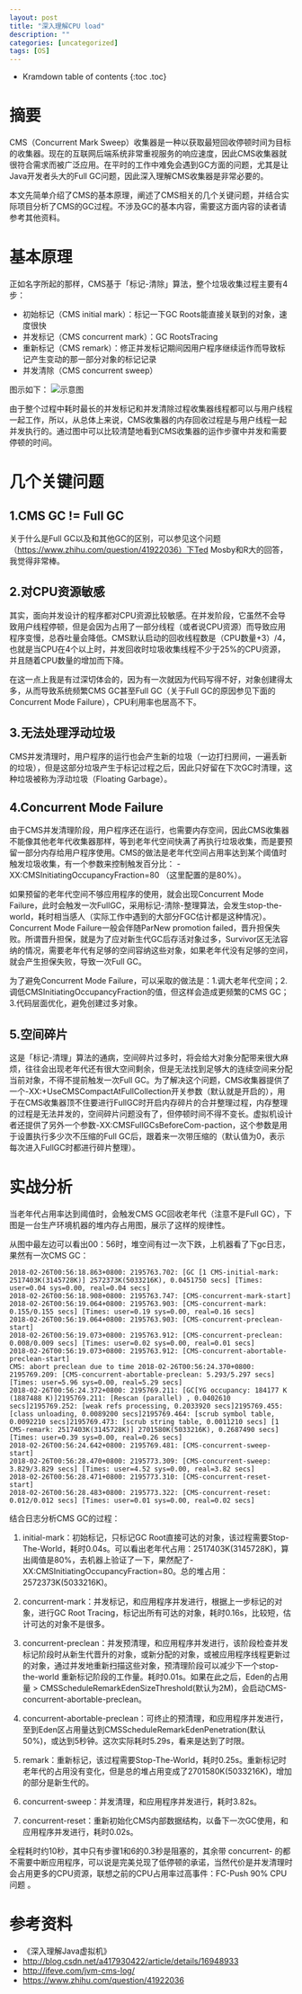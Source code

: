 ```yaml
---
layout: post
title: "深入理解CPU load"
description: ""
categories: [uncategorized]
tags: [OS]
---
```


* Kramdown table of contents
{:toc .toc}

# 摘要
CMS（Concurrent Mark Sweep）收集器是一种以获取最短回收停顿时间为目标的收集器。现在的互联网后端系统非常重视服务的响应速度，因此CMS收集器就很符合需求而被广泛应用。在平时的工作中难免会遇到GC方面的问题，尤其是让Java开发者头大的Full GC问题，因此深入理解CMS收集器是非常必要的。

本文先简单介绍了CMS的基本原理，阐述了CMS相关的几个关键问题，并结合实际项目分析了CMS的GC过程。不涉及GC的基本内容，需要这方面内容的读者请参考其他资料。

# 基本原理
正如名字所起的那样，CMS基于「标记-清除」算法，整个垃圾收集过程主要有4步：

* 初始标记（CMS initial mark）：标记一下GC Roots能直接关联到的对象，速度很快  
* 并发标记（CMS concurrent mark）：GC RootsTracing
* 重新标记（CMS remark）：修正并发标记期间因用户程序继续运作而导致标记产生变动的那一部分对象的标记记录  
* 并发清除（CMS concurrent sweep）

图示如下：
![示意图](http://oz3ckq1vl.bkt.clouddn.com/CMS.png)

由于整个过程中耗时最长的并发标记和并发清除过程收集器线程都可以与用户线程一起工作，所以，从总体上来说，CMS收集器的内存回收过程是与用户线程一起并发执行的。通过图中可以比较清楚地看到CMS收集器的运作步骤中并发和需要停顿的时间。

# 几个关键问题
## 1.CMS GC != Full GC
关于什么是Full GC以及和其他GC的区别，可以参见这个问题（https://www.zhihu.com/question/41922036）下Ted Mosby和R大的回答，我觉得非常棒。

## 2.对CPU资源敏感
其实，面向并发设计的程序都对CPU资源比较敏感。在并发阶段，它虽然不会导致用户线程停顿，但是会因为占用了一部分线程（或者说CPU资源）而导致应用程序变慢，总吞吐量会降低。CMS默认启动的回收线程数是（CPU数量+3）/4，也就是当CPU在4个以上时，并发回收时垃圾收集线程不少于25%的CPU资源，并且随着CPU数量的增加而下降。

在这一点上我是有过深切体会的，因为有一次就因为代码写得不好，对象创建得太多，从而导致系统频繁CMS GC甚至Full GC（关于Full GC的原因参见下面的Concurrent Mode Failure），CPU利用率也居高不下。

## 3.无法处理浮动垃圾
CMS并发清理时，用户程序的运行也会产生新的垃圾（一边打扫房间，一遍丢新的垃圾），但是这部分垃圾产生于标记过程之后，因此只好留在下次GC时清理，这种垃圾被称为浮动垃圾（Floating Garbage）。

## 4.Concurrent Mode Failure
由于CMS并发清理阶段，用户程序还在运行，也需要内存空间，因此CMS收集器不能像其他老年代收集器那样，等到老年代空间快满了再执行垃圾收集，而是要预留一部分内存给用户程序使用。CMS的做法是老年代空间占用率达到某个阈值时触发垃圾收集，有一个参数来控制触发百分比： -XX:CMSInitiatingOccupancyFraction=80 （这里配置的是80%）。

如果预留的老年代空间不够应用程序的使用，就会出现Concurrent Mode Failure，此时会触发一次FullGC，采用标记-清除-整理算法，会发生stop-the-world，耗时相当感人（实际工作中遇到的大部分FGC估计都是这种情况）。Concurrent Mode Failure一般会伴随ParNew promotion failed，晋升担保失败。所谓晋升担保，就是为了应对新生代GC后存活对象过多，Survivor区无法容纳的情况，需要老年代有足够的空间容纳这些对象，如果老年代没有足够的空间，就会产生担保失败，导致一次Full GC。

为了避免Concurrent Mode Failure，可以采取的做法是：1.调大老年代空间；2.调低CMSInitiatingOccupancyFraction的值，但这样会造成更频繁的CMS GC；3.代码层面优化，避免创建过多对象。

## 5.空间碎片
这是「标记-清理」算法的通病，空间碎片过多时，将会给大对象分配带来很大麻烦，往往会出现老年代还有很大空间剩余，但是无法找到足够大的连续空间来分配当前对象，不得不提前触发一次Full GC。为了解决这个问题，CMS收集器提供了一个-XX:+UseCMSCompactAtFullCollection开关参数（默认就是开启的），用于在CMS收集器顶不住要进行FullGC时开启内存碎片的合并整理过程，内存整理的过程是无法并发的，空间碎片问题没有了，但停顿时间不得不变长。虚拟机设计者还提供了另外一个参数-XX:CMSFullGCsBeforeCom-paction，这个参数是用于设置执行多少次不压缩的Full GC后，跟着来一次带压缩的（默认值为0，表示每次进入FullGC时都进行碎片整理）。

# 实战分析
当老年代占用率达到阈值时，会触发CMS GC回收老年代（注意不是Full GC），下图是一台生产环境机器的堆内存占用图，展示了这样的规律性。

从图中最左边可以看出00：56时，堆空间有过一次下跌，上机器看了下gc日志，果然有一次CMS GC：

```
2018-02-26T00:56:18.863+0800: 2195763.702: [GC [1 CMS-initial-mark: 2517403K(3145728K)] 2572373K(5033216K), 0.0451750 secs] [Times: user=0.04 sys=0.00, real=0.04 secs]
2018-02-26T00:56:18.908+0800: 2195763.747: [CMS-concurrent-mark-start]
2018-02-26T00:56:19.064+0800: 2195763.903: [CMS-concurrent-mark: 0.155/0.155 secs] [Times: user=0.19 sys=0.00, real=0.16 secs]
2018-02-26T00:56:19.064+0800: 2195763.903: [CMS-concurrent-preclean-start]
2018-02-26T00:56:19.073+0800: 2195763.912: [CMS-concurrent-preclean: 0.008/0.009 secs] [Times: user=0.02 sys=0.00, real=0.01 secs]
2018-02-26T00:56:19.073+0800: 2195763.912: [CMS-concurrent-abortable-preclean-start]
CMS: abort preclean due to time 2018-02-26T00:56:24.370+0800: 2195769.209: [CMS-concurrent-abortable-preclean: 5.293/5.297 secs] [Times: user=5.96 sys=0.00, real=5.29 secs]
2018-02-26T00:56:24.372+0800: 2195769.211: [GC[YG occupancy: 184177 K (1887488 K)]2195769.211: [Rescan (parallel) , 0.0402610 secs]2195769.252: [weak refs processing, 0.2033920 secs]2195769.455: [class unloading, 0.0089200 secs]2195769.464: [scrub symbol table, 0.0092210 secs]2195769.473: [scrub string table, 0.0011210 secs] [1 CMS-remark: 2517403K(3145728K)] 2701580K(5033216K), 0.2687490 secs] [Times: user=0.39 sys=0.00, real=0.26 secs]
2018-02-26T00:56:24.642+0800: 2195769.481: [CMS-concurrent-sweep-start]
2018-02-26T00:56:28.470+0800: 2195773.309: [CMS-concurrent-sweep: 3.829/3.829 secs] [Times: user=4.52 sys=0.00, real=3.82 secs]
2018-02-26T00:56:28.471+0800: 2195773.310: [CMS-concurrent-reset-start]
2018-02-26T00:56:28.483+0800: 2195773.322: [CMS-concurrent-reset: 0.012/0.012 secs] [Times: user=0.01 sys=0.00, real=0.02 secs]
```

结合日志分析CMS GC的过程：

1. initial-mark：初始标记，只标记GC Root直接可达的对象，该过程需要Stop-The-World，耗时0.04s。可以看出老年代占用：2517403K(3145728K)，算出阈值是80%，去机器上验证了一下，果然配了-XX:CMSInitiatingOccupancyFraction=80。总的堆占用：2572373K(5033216K)。


2. concurrent-mark：并发标记，和应用程序并发进行，根据上一步标记的对象，进行GC Root Tracing，标记出所有可达的对象，耗时0.16s，比较短，估计可达的对象不是很多。


3. concurrent-preclean：并发预清理，和应用程序并发进行，该阶段检查并发标记阶段时从新生代晋升的对象，或新分配的对象，或被应用程序线程更新过的对象，通过并发地重新扫描这些对象，预清理阶段可以减少下一个stop-the-world 重新标记阶段的工作量。耗时0.01s。如果在此之后，Eden的占用量 > CMSScheduleRemarkEdenSizeThreshold(默认为2M)，会启动CMS-concurrent-abortable-preclean。
4. concurrent-abortable-preclean：可终止的预清理，和应用程序并发进行，至到Eden区占用量达到CMSScheduleRemarkEdenPenetration(默认50%)，或达到5秒钟。这次实际耗时5.29s，看来是达到了时限。
5. remark：重新标记，该过程需要Stop-The-World，耗时0.25s。重新标记时老年代的占用没有变化，但是总的堆占用变成了2701580K(5033216K)，增加的部分是新生代的。
6. concurrent-sweep：并发清理，和应用程序并发进行，耗时3.82s。
7. concurrent-reset：重新初始化CMS内部数据结构，以备下一次GC使用，和应用程序并发进行，耗时0.02s。


全程耗时约10秒，其中只有步骤1和6的0.3秒是阻塞的，其余带 concurrent- 的都不需要中断应用程序，可以说是完美兑现了低停顿的承诺，当然代价是并发清理时会占用更多的CPU资源，联想之前的CPU占用率过高事件：FC-Push 90% CPU问题 。

# 参考资料

* 《深入理解Java虚拟机》
* http://blog.csdn.net/a417930422/article/details/16948933
* http://ifeve.com/jvm-cms-log/
* https://www.zhihu.com/question/41922036

